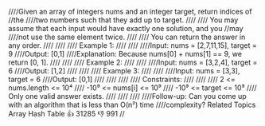 ////Given an array of integers nums and an integer target, return indices of 
//the 
////two numbers such that they add up to target. 
////
//// You may assume that each input would have exactly one solution, and you 
//may 
////not use the same element twice. 
////
//// You can return the answer in any order. 
////
//// 
//// Example 1: 
////
//// 
////Input: nums = [2,7,11,15], target = 9
////Output: [0,1]
////Explanation: Because nums[0] + nums[1] == 9, we return [0, 1].
//// 
////
//// Example 2: 
////
//// 
////Input: nums = [3,2,4], target = 6
////Output: [1,2]
//// 
////
//// Example 3: 
////
//// 
////Input: nums = [3,3], target = 6
////Output: [0,1]
//// 
////
//// 
//// Constraints: 
////
//// 
//// 2 <= nums.length <= 10⁴ 
//// -10⁹ <= nums[i] <= 10⁹ 
//// -10⁹ <= target <= 10⁹ 
//// Only one valid answer exists. 
//// 
////
//// 
////Follow-up: Can you come up with an algorithm that is less than O(n²) time 
////complexity? Related Topics Array Hash Table 👍 31285 👎 991
//
